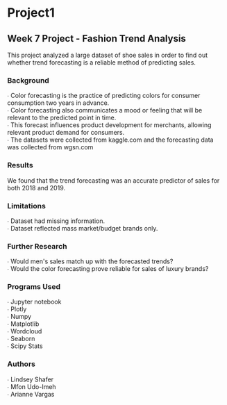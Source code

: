 # Project1
## Week 7 Project - Fashion Trend Analysis

This project analyzed a large dataset of shoe sales in order to find out whether trend forecasting is a reliable method of predicting sales. <br>

### Background

∙ Color forecasting is the practice of predicting colors for consumer consumption two years in advance. <br>
∙ Color forecasting also communicates a mood or feeling that will be relevant to the predicted point in time.<br>
∙ This forecast influences product development for merchants, allowing relevant product demand for consumers.<br>
∙ The datasets were collected from kaggle.com and the forecasting data was collected from wgsn.com

### Results

We found that the trend forecasting was an accurate predictor of sales for both 2018 and 2019.<br>

### Limitations
∙ Dataset had missing information. <br>
∙ Dataset reflected mass market/budget brands only.<br>

### Further Research
∙ Would men's sales match up with the forecasted trends?<br>
∙ Would the color forecasting prove reliable for sales of luxury brands?<br>

### Programs Used
∙ Jupyter notebook<br>
∙ Plotly<br>
∙ Numpy<br>
∙ Matplotlib<br>
∙ Wordcloud<br>
∙ Seaborn<br>
∙ Scipy Stats<br>

### Authors
∙ Lindsey Shafer<br>
∙ Mfon Udo-Imeh<br>
∙ Arianne Vargas<br>




